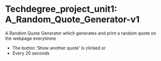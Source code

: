 # Techdegree_project_unit1: A_Random_Quote_Generator-v1

A Random Quote Generator which generates and print a random quote on the webpage everytinme
- The button 'Show another quote' is clicked or 
- Every 20 seconds
